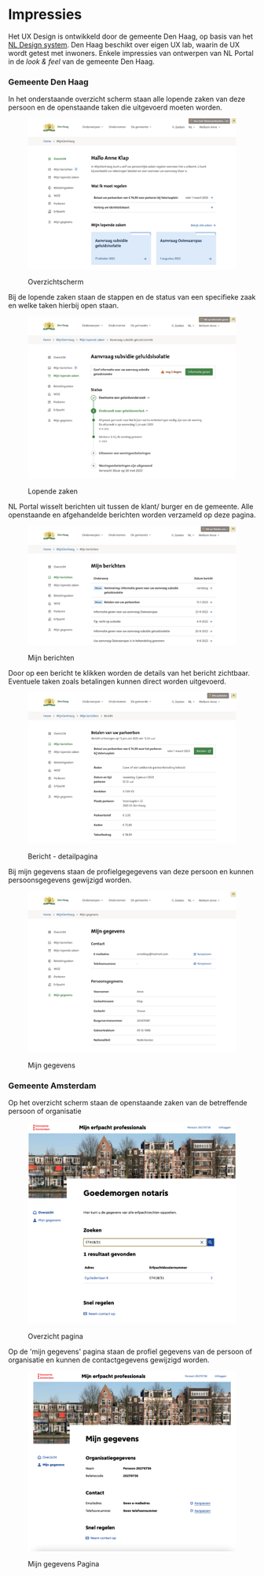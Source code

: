 # Impressies

Het UX Design is ontwikkeld door de gemeente Den Haag, op basis van het [NL Design system](https://nldesignsystem.nl/). Den Haag beschikt over eigen UX lab, waarin de UX wordt getest met inwoners. Enkele impressies van ontwerpen van NL Portal in de _look & feel_ van de gemeente Den Haag.

### Gemeente Den Haag

In het onderstaande overzicht scherm staan alle lopende zaken van deze persoon en de openstaande taken die uitgevoerd moeten worden.

<figure><img src="../.gitbook/assets/image (4).png" alt=""><figcaption><p>Overzichtscherm </p></figcaption></figure>

Bij de lopende zaken staan de stappen en de status van een specifieke zaak en welke taken hierbij open staan.

<figure><img src="../.gitbook/assets/image (5).png" alt=""><figcaption><p>Lopende zaken</p></figcaption></figure>

NL Portal wisselt berichten uit tussen de klant/ burger en de gemeente. Alle openstaande en afgehandelde berichten worden verzameld op deze pagina.

<figure><img src="../.gitbook/assets/image (6).png" alt=""><figcaption><p>Mijn berichten</p></figcaption></figure>

Door op een bericht te klikken worden de details van het bericht zichtbaar. Eventuele taken zoals betalingen kunnen direct worden uitgevoerd.

<figure><img src="../.gitbook/assets/image (7).png" alt=""><figcaption><p>Bericht - detailpagina</p></figcaption></figure>

Bij mijn gegevens staan de profielgegegevens van deze persoon en kunnen persoonsgegevens gewijzigd worden.

<figure><img src="../.gitbook/assets/image (8).png" alt=""><figcaption><p>Mijn gegevens</p></figcaption></figure>

### Gemeente Amsterdam

Op het overzicht scherm staan de openstaande zaken van de betreffende persoon of organisatie

<figure><img src="../.gitbook/assets/image (12).png" alt=""><figcaption><p>Overzicht pagina</p></figcaption></figure>

Op de 'mijn gegevens' pagina staan de profiel gegevens van de persoon of organisatie en kunnen de contactgegevens gewijzigd worden.

<figure><img src="../.gitbook/assets/image (13).png" alt=""><figcaption><p>Mijn gegevens Pagina</p></figcaption></figure>
